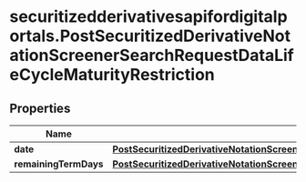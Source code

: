 # securitizedderivativesapifordigitalportals.PostSecuritizedDerivativeNotationScreenerSearchRequestDataLifeCycleMaturityRestriction

## Properties

Name | Type | Description | Notes
------------ | ------------- | ------------- | -------------
**date** | [**PostSecuritizedDerivativeNotationScreenerSearchRequestDataLifeCycleMaturityRestrictionDate**](PostSecuritizedDerivativeNotationScreenerSearchRequestDataLifeCycleMaturityRestrictionDate.md) |  | [optional] 
**remainingTermDays** | [**PostSecuritizedDerivativeNotationScreenerSearchRequestDataLifeCycleMaturityRestrictionRemainingTermDays**](PostSecuritizedDerivativeNotationScreenerSearchRequestDataLifeCycleMaturityRestrictionRemainingTermDays.md) |  | [optional] 


